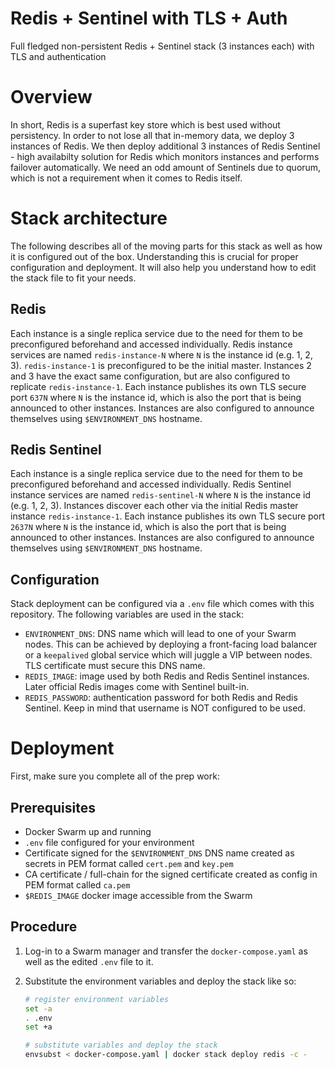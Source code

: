 Redis + Sentinel with TLS + Auth
================================

Full fledged non-persistent Redis + Sentinel stack (3 instances each) with TLS and authentication

# Overview

In short, Redis is a superfast key store which is best used without persistency. In order to not lose all that in-memory data, we deploy 3 instances of Redis. We then deploy additional 3 instances of Redis Sentinel - high availabilty solution for Redis which monitors instances and performs failover automatically. We need an odd amount of Sentinels due to quorum, which is not a requirement when it comes to Redis itself.

# Stack architecture

The following describes all of the moving parts for this stack as well as how it is configured out of the box. Understanding this is crucial for proper configuration and deployment. It will also help you understand how to edit the stack file to fit your needs.

## Redis

Each instance is a single replica service due to the need for them to be preconfigured beforehand and accessed individually. Redis instance services are named `redis-instance-N` where `N` is the instance id (e.g. 1, 2, 3). `redis-instance-1` is preconfigured to be the initial master. Instances 2 and 3 have the exact same configuration, but are also configured to replicate `redis-instance-1`. Each instance publishes its own TLS secure port `637N` where `N` is the instance id, which is also the port that is being announced to other instances. Instances are also configured to announce themselves using `$ENVIRONMENT_DNS` hostname.

## Redis Sentinel

Each instance is a single replica service due to the need for them to be preconfigured beforehand and accessed individually. Redis Sentinel instance services are named `redis-sentinel-N` where `N` is the instance id (e.g. 1, 2, 3). Instances discover each other via the initial Redis master instance `redis-instance-1`. Each instance publishes its own TLS secure port `2637N` where `N` is the instance id, which is also the port that is being announced to other instances. Instances are also configured to announce themselves using `$ENVIRONMENT_DNS` hostname.

## Configuration

Stack deployment can be configured via a `.env` file which comes with this repository. The following variables are used in the stack:

- `ENVIRONMENT_DNS`: DNS name which will lead to one of your Swarm nodes. This can be achieved by deploying a front-facing load balancer or a `keepalived` global service which will juggle a VIP between nodes. TLS certificate must secure this DNS name.
- `REDIS_IMAGE`: image used by both Redis and Redis Sentinel instances. Later official Redis images come with Sentinel built-in.
- `REDIS_PASSWORD`: authentication password for both Redis and Redis Sentinel. Keep in mind that username is NOT configured to be used.

# Deployment

First, make sure you complete all of the prep work:

## Prerequisites

- Docker Swarm up and running
- `.env` file configured for your environment
- Certificate signed for the `$ENVIRONMENT_DNS` DNS name created as secrets in PEM format called `cert.pem` and `key.pem`
- CA certificate / full-chain for the signed certificate created as config in PEM format called `ca.pem`
- `$REDIS_IMAGE` docker image accessible from the Swarm

## Procedure

1. Log-in to a Swarm manager and transfer the `docker-compose.yaml` as well as the edited `.env` file to it.

2. Substitute the environment variables and deploy the stack like so:
   ```sh
   # register environment variables
   set -a
   . .env
   set +a

   # substitute variables and deploy the stack
   envsubst < docker-compose.yaml | docker stack deploy redis -c -
   ```
